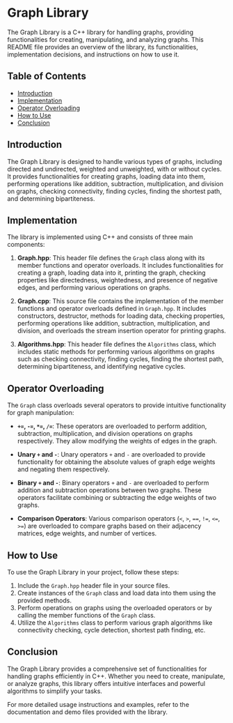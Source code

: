 # Graph Library

The Graph Library is a C++ library for handling graphs, providing functionalities for creating, manipulating, and analyzing graphs. This README file provides an overview of the library, its functionalities, implementation decisions, and instructions on how to use it.

## Table of Contents
- [Introduction](#introduction)
- [Implementation](#implementation)
- [Operator Overloading](#operator-overloading)
- [How to Use](#how-to-use)
- [Conclusion](#conclusion)

## Introduction

The Graph Library is designed to handle various types of graphs, including directed and undirected, weighted and unweighted, with or without cycles. It provides functionalities for creating graphs, loading data into them, performing operations like addition, subtraction, multiplication, and division on graphs, checking connectivity, finding cycles, finding the shortest path, and determining bipartiteness.

## Implementation

The library is implemented using C++ and consists of three main components:

1. **Graph.hpp**: This header file defines the `Graph` class along with its member functions and operator overloads. It includes functionalities for creating a graph, loading data into it, printing the graph, checking properties like directedness, weightedness, and presence of negative edges, and performing various operations on graphs.

2. **Graph.cpp**: This source file contains the implementation of the member functions and operator overloads defined in `Graph.hpp`. It includes constructors, destructor, methods for loading data, checking properties, performing operations like addition, subtraction, multiplication, and division, and overloads the stream insertion operator for printing graphs.

3. **Algorithms.hpp**: This header file defines the `Algorithms` class, which includes static methods for performing various algorithms on graphs such as checking connectivity, finding cycles, finding the shortest path, determining bipartiteness, and identifying negative cycles.

## Operator Overloading

The `Graph` class overloads several operators to provide intuitive functionality for graph manipulation:

- **`+=`, `-=`, `*=`, `/=`**: These operators are overloaded to perform addition, subtraction, multiplication, and division operations on graphs respectively. They allow modifying the weights of edges in the graph.

- **Unary `+` and `-`**: Unary operators `+` and `-` are overloaded to provide functionality for obtaining the absolute values of graph edge weights and negating them respectively.

- **Binary `+` and `-`**: Binary operators `+` and `-` are overloaded to perform addition and subtraction operations between two graphs. These operators facilitate combining or subtracting the edge weights of two graphs.

- **Comparison Operators**: Various comparison operators (`<`, `>`, `==`, `!=`, `<=`, `>=`) are overloaded to compare graphs based on their adjacency matrices, edge weights, and number of vertices.

## How to Use

To use the Graph Library in your project, follow these steps:

1. Include the `Graph.hpp` header file in your source files.
2. Create instances of the `Graph` class and load data into them using the provided methods.
3. Perform operations on graphs using the overloaded operators or by calling the member functions of the `Graph` class.
4. Utilize the `Algorithms` class to perform various graph algorithms like connectivity checking, cycle detection, shortest path finding, etc.

## Conclusion

The Graph Library provides a comprehensive set of functionalities for handling graphs efficiently in C++. Whether you need to create, manipulate, or analyze graphs, this library offers intuitive interfaces and powerful algorithms to simplify your tasks.

For more detailed usage instructions and examples, refer to the documentation and demo files provided with the library.
